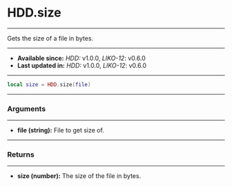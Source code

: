 # HDD.size
---

Gets the size of a file in bytes.

---

* **Available since:** _HDD:_ v1.0.0, _LIKO-12_: v0.6.0
* **Last updated in:** _HDD:_ v1.0.0, _LIKO-12_: v0.6.0

---

```lua
local size = HDD.size(file)
```

---
### Arguments
---

* **file (string):** File to get size of.


---
### Returns
---

* **size (number):** The size of the file in bytes.

